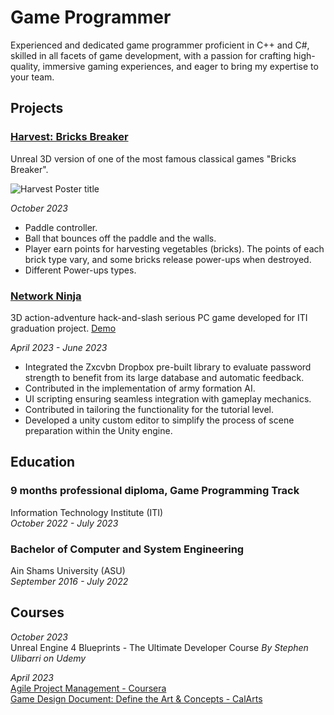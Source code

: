 # Game Programmer
Experienced and dedicated game programmer proficient in C++ and C#, skilled in all facets of game development, with a passion for crafting high-quality, immersive gaming experiences, and eager to bring my expertise to your team.

## Projects
### <a target="_blank" href="https://github.com/RadwaAhmed4869/Harvest-Bricks-Breaker"> Harvest: Bricks Breaker</a>
Unreal 3D version of one of the most famous classical games "Bricks Breaker".

![Harvest Poster title](https://github.com/RadwaAhmed4869/RadwaAhmed4869.github.io/assets/48102202/98a46f11-f676-44f0-96f9-87992ddff8be)

_October 2023_
* Paddle controller.
* Ball that bounces off the paddle and the walls.
* Player earn points for harvesting vegetables (bricks). The points of each brick type vary, and some bricks release power-ups when destroyed.
* Different Power-ups types.

### <a target="_blank" href="https://github.com/RayanYousef/NetworkNinja_Showcase/tree/main"> Network Ninja</a>
3D action-adventure hack-and-slash serious PC game developed for ITI graduation project. <a target="_blank" href="https://drive.google.com/file/d/19PhogJuXqhvriExU712UZ8bufOTLkO0j/preview"> Demo</a><br/>

_April 2023 - June 2023_
* Integrated the Zxcvbn Dropbox pre-built library to evaluate password strength to benefit from its large database and automatic feedback.
* Contributed in the implementation of army formation AI.
* UI scripting ensuring seamless integration with gameplay mechanics.
* Contributed in tailoring the functionality for the tutorial level.
* Developed a unity custom editor to simplify the process of scene preparation within the Unity engine.

## Education
### 9 months professional diploma, Game Programming Track
Information Technology Institute (ITI) <br/><i>October 2022 - July 2023</i>

### Bachelor of Computer and System Engineering
Ain Shams University (ASU) <br/>_September 2016 - July 2022_

## Courses
_October 2023_<br/>
Unreal Engine 4 Blueprints - The Ultimate Developer Course _By Stephen Ulibarri on Udemy_

_April 2023_<br/>
<a target="_blank" href="https://www.coursera.org/account/accomplishments/certificate/PBQD9QLL6CH7"> Agile Project Management - Coursera </a><br/>
<a target="_blank" href="https://www.coursera.org/account/accomplishments/certificate/GL46WSMLRFJV"> Game Design Document: Define the Art & Concepts - CalArts </a>
